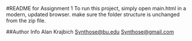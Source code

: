 #README for Assignment 1
To run this project, simply open main.html in a modern, updated browser. make sure the folder structure is unchanged from the zip file. 

##Author Info
Alan Krajbich
Synthose@bu.edu
Synthose@gmail.com
